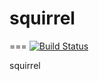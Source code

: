 # squirrel
===
[![Build Status](https://travis-ci.org/squirreldb/squirrel.svg?branch=master)](https://travis-ci.org/squirreldb/squirrel)

squirrel
